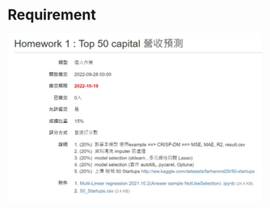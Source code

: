 # Requirement
<img src="https://github.com/gigilin7/AIOT/blob/main/50_startups/requirement.jpg" width="600" />
